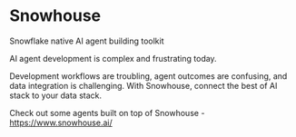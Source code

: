 # Snowhouse
Snowflake native AI agent building toolkit

AI agent development is complex and frustrating today. 

Development workflows are troubling, agent outcomes are confusing, and data integration is challenging. 
With Snowhouse, connect the best of AI stack to your data stack.

Check out some agents built on top of Snowhouse - https://www.snowhouse.ai/
